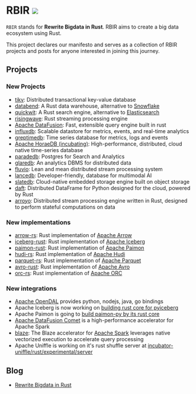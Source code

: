 # RBIR [![](https://img.shields.io/discord/1283371436773212212?logo=discord&label=discord)](https://discord.gg/SshxvYpn)

`RBIR` stands for **Rewrite Bigdata in Rust**. RBIR aims to create a big data ecosystem using Rust.

This project declares our manifesto and serves as a collection of RBIR projects and posts for anyone interested in joining this journey.

## Projects

### New Projects

- [tikv](https://github.com/tikv/tikv): Distributed transactional key-value database
- [databend](https://github.com/datafuselabs/databend/): A Rust data warehouse, alternative to [Snowflake](https://www.snowflake.com/en/)
- [quickwit](https://github.com/quickwit-oss/quickwit): A Rust search engine, alternative to [Elasticsearch](https://www.elastic.co/elasticsearch)
- [risingwave](https://github.com/risingwavelabs/risingwave): Rust streaming processing engine
- [Apache DataFusion](https://github.com/apache/datafusion): Fast, extensible query engine built in rust
- [influxdb](https://github.com/influxdata/influxdb): Scalable datastore for metrics, events, and real-time analytics
- [greptimedb](https://github.com/GreptimeTeam/greptimedb): Time series database for metrics, logs and events
- [Apache HoraeDB (incubating)](https://github.com/apache/horaedb): High-performance, distributed, cloud native time-series database
- [paradedb](https://github.com/paradedb/paradedb): Postgres for Search and Analytics
- [glaredb](https://github.com/GlareDB/glaredb): An analytics DBMS for distributed data
- [fluvio](https://github.com/infinyon/fluvio): Lean and mean distributed stream processing system
- [lancedb](https://github.com/lancedb/lancedb): Developer-friendly, database for multimodal AI
- [slatedb](https://github.com/slatedb/slatedb): Cloud-native embedded storage engine built on object storage
- [daft](https://github.com/Eventual-Inc/Daft): Distributed DataFrame for Python designed for the cloud, powered by Rust
- [arroyo](https://github.com/ArroyoSystems/arroyo): Distributed stream processing engine written in Rust, designed to perform stateful computations on data

### New implementations

- [arrow-rs](https://github.com/apache/arrow-rs): Rust implementation of [Apache Arrow](https://arrow.apache.org/)
- [iceberg-rust](https://github.com/apache/iceberg-rust/): Rust implementation of [Apache Iceberg](https://iceberg.apache.org/)
- [paimon-rust](https://github.com/apache/paimon-rust): Rust implementation of [Apache Paimon](https://paimon.apache.org/)
- [hudi-rs](https://github.com/apache/hudi-rs): Rust implementation of [Apache Hudi](https://hudi.apache.org/)
- [parquet-rs](https://github.com/apache/arrow-rs/tree/master/parquet): Rust implementation of [Apache Parquet](https://parquet.apache.org/)
- [avro-rust](https://github.com/apache/avro/tree/main/lang/rust): Rust implementation of [Apache Avro](https://avro.apache.org/)
- [orc-rs](https://github.com/datafusion-contrib/datafusion-orc): Rust implementation of [Apache ORC](https://orc.apache.org/)

### New integrations

- [Apache OpenDAL](https://github.com/apache/opendal) provides python, nodejs, java, go bindings
- Apache Iceberg is now working on [building rust core for pyiceberg](https://github.com/apache/iceberg-rust/pull/518)
- Apache Paimon is going to [build paimon-py by its rust core](https://lists.apache.org/thread/q3zxcomfq441t6o8y8dslos1qvb984j0)
- [Apache DataFusion Comet](https://github.com/apache/datafusion-comet) is a high-performance accelerator for Apache Spark
- [blaze](https://github.com/kwai/blaze): The Blaze accelerator for [Apache Spark](https://spark.apache.org/) leverages native vectorized execution to accelerate query processing
- Apache Uniffle is working on it's rust shuffle server at [incubator-uniffle/rust/experimental/server](https://github.com/apache/incubator-uniffle/tree/master/rust/experimental/server)

## Blog

- [Rewrite Bigdata in Rust](https://xuanwo.io/2024/07-rewrite-bigdata-in-rust/)
